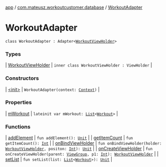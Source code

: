 [app](../../index.md) / [com.mateusz.workoutcustomer.database](../index.md) / [WorkoutAdapter](./index.md)

# WorkoutAdapter

`class WorkoutAdapter : Adapter<`[`WorkoutViewHolder`](-workout-view-holder/index.md)`>`

### Types

| [WorkoutViewHolder](-workout-view-holder/index.md) | `inner class WorkoutViewHolder : ViewHolder` |

### Constructors

| [&lt;init&gt;](-init-.md) | `WorkoutAdapter(context: `[`Context`](https://developer.android.com/reference/android/content/Context.html)`)` |

### Properties

| [mWorkout](m-workout.md) | `lateinit var mWorkout: `[`List`](https://kotlinlang.org/api/latest/jvm/stdlib/kotlin.collections/-list/index.html)`<`[`Workout`](../-workout/index.md)`>` |

### Functions

| [addElement](add-element.md) | `fun addElement(): `[`Unit`](https://kotlinlang.org/api/latest/jvm/stdlib/kotlin/-unit/index.html) |
| [getItemCount](get-item-count.md) | `fun getItemCount(): `[`Int`](https://kotlinlang.org/api/latest/jvm/stdlib/kotlin/-int/index.html) |
| [onBindViewHolder](on-bind-view-holder.md) | `fun onBindViewHolder(holder: `[`WorkoutViewHolder`](-workout-view-holder/index.md)`, positon: `[`Int`](https://kotlinlang.org/api/latest/jvm/stdlib/kotlin/-int/index.html)`): `[`Unit`](https://kotlinlang.org/api/latest/jvm/stdlib/kotlin/-unit/index.html) |
| [onCreateViewHolder](on-create-view-holder.md) | `fun onCreateViewHolder(parent: `[`ViewGroup`](https://developer.android.com/reference/android/view/ViewGroup.html)`, p1: `[`Int`](https://kotlinlang.org/api/latest/jvm/stdlib/kotlin/-int/index.html)`): `[`WorkoutViewHolder`](-workout-view-holder/index.md) |
| [setList](set-list.md) | `fun setList(list: `[`List`](https://kotlinlang.org/api/latest/jvm/stdlib/kotlin.collections/-list/index.html)`<`[`Workout`](../-workout/index.md)`>): `[`Unit`](https://kotlinlang.org/api/latest/jvm/stdlib/kotlin/-unit/index.html) |

